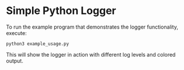 # Simple Python Logger

To run the example program that demonstrates the logger functionality, execute:

```
python3 example_usage.py
```

This will show the logger in action with different log levels and colored output.